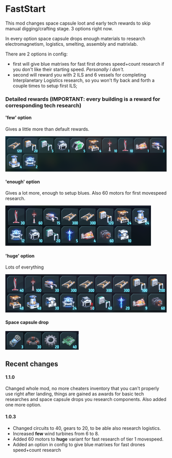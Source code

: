 # FastStart

This mod changes space capsule loot and early tech rewards to skip manual digging/crafting stage. 3 options right now.  

In every option space capsule drops enough materials to research electromagnetism, logistics, smelting, assembly and matrixlab.

There are 2 options in config:

- first will give blue matrixes for fast first drones speed+count research if you don't like their starting speed. *Personally i don't.*
- second will reward you with 2 ILS and 6 vessels for completing Interplanetary Logistics research, so you won't fly back and forth a couple times to setup first ILS;

### Detailed rewards (IMPORTANT: every building is a reward for corresponding tech research)

#### 'few' option

Gives a little more than default rewards.

![few](https://raw.githubusercontent.com/Trol1face/DSP_FastStart/main/images/few.png)

#### 'enough' option

Gives a lot more, enough to setup blues. Also 60 motors for first movespeed research.

![enough](https://raw.githubusercontent.com/Trol1face/DSP_FastStart/main/images/enough.png)

#### 'huge' option

Lots of everything

![huge](https://raw.githubusercontent.com/Trol1face/DSP_FastStart/main/images/huge.png)

#### Space capsule drop

![space capsule drop](https://raw.githubusercontent.com/Trol1face/DSP_FastStart/main/images/capsuledrop.png)

## Recent changes

#### 1.1.0

Changed whole mod, no more cheaters inventory that you can't properly use right after landing, things are gained as awards for basic tech researches and space capsule drops you research components. Also added one more option.

#### 1.0.3

- Changed circuits to 40, gears to 20, to be able also research logistics.  
- Increased **few** wind turbines from 6 to 8.
- Added 60 motors to **huge** variant for fast research of tier 1 movespeed.
- Added an option in config to give blue matrixes for fast drones speed+count research